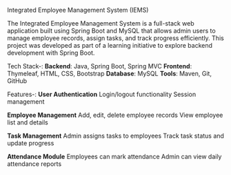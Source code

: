 Integrated Employee Management System (IEMS)

The Integrated Employee Management System is a full-stack web application built using Spring Boot and MySQL that allows admin users to manage employee records, assign tasks, and track progress efficiently. 
This project was developed as part of a learning initiative to explore backend development with Spring Boot.

Tech Stack-:
**Backend**: Java, Spring Boot, Spring MVC
**Frontend**: Thymeleaf, HTML, CSS, Bootstrap
**Database**: MySQL
**Tools**: Maven, Git, GitHub

Features-:
**User Authentication**
   Login/logout functionality
   Session management

**Employee Management**
   Add, edit, delete employee records
   View employee list and details

**Task Management**
   Admin assigns tasks to employees
   Track task status and update progress

**Attendance Module**
   Employees can mark attendance
   Admin can view daily attendance reports
